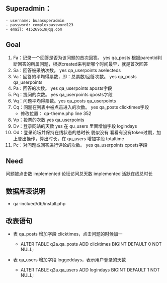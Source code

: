 ## Superadmin：
    - username: buaasuperadmin
    - password: complexpassword123
    - email: 415269619@qq.com

## Goal
1. Fa：记录一个回答是否为该问题的首次回答。 yes  qa_posts 根据parentid判断回答的所属问题，根据created来判断哪个时间最早，就是首次回答
2. Sa：回答被采纳次数。 yes qa_userpoints aselecteds
3. Va：回答的平均得票数，即：总票数/回答次数。  yes qa_posts qa_userpoints
4. Pa：回答的次数。 yes qa_userpoints aposts字段
5. Pq：提问的次数。 yes qa_userpoints qposts字段
6. Vq：问题平均得票数。yes qa_posts qa_userpoints
7. Cq：问题在列表中被点击进入的次数。  yes qa_posts clicktimes字段
    - 修改位置： qa-theme.php line 352
8. Vp：投票的次数  yes qa_userpoints
9. Dv：登录网站的天数 yes 在 qu_users 里面增加字段 logindays
10. Od：登录论坛并保持在线状态的总时长 貌似没有 看看有没有token过期，加上登出操作，算出时长，在 qu_users 增加字段 totaltime
11. Pc：对问题或回答进行评论的次数。 yes qa_userpoints cposts字段

## Need
问题被点击数  implemented
论坛访问总天数 implemented
活跃在线总时长 

## 数据库表说明
- qa-inclued/db/install.php

## 改表语句
- 表 qa_posts 增加字段 clicktimes，点击问题的时候加一
    - ALTER TABLE q2a.qa_posts ADD clicktimes BIGINT DEFAULT 0 NOT NULL;

- 表 qa_users 增加字段 loggeddays，表示用户登录的天数
    - ALTER TABLE q2a.qa_users ADD logindays BIGINT DEFAULT 1 NOT NULL;
